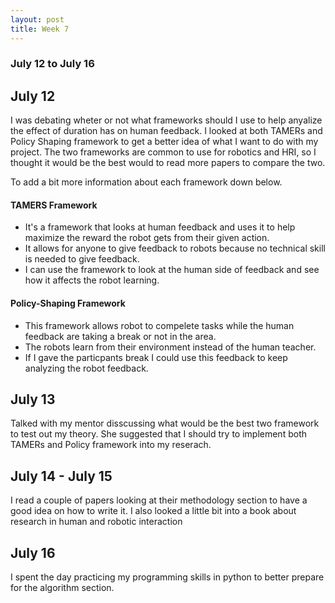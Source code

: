 ```yaml
---
layout: post
title: Week 7
---
```


### July 12 to July 16 ###

## July 12 ##

I was debating wheter or not what frameworks should I use to help anyalize the effect of duration has on human feedback. I looked at both TAMERs and Policy Shaping framework to get a better idea of what I want to do with my project. The two frameworks are common to use for robotics and HRI, so I thought it would be the best would to read more papers to compare the two.

To add a bit more information about each framework down below.
#### TAMERS Framework ####
* It's a framework that looks at human feedback and uses it to help maximize the reward the robot gets from their given action.
* It allows for anyone to give feedback to robots because no technical skill is needed to give feedback.
* I can use the framework to look at the human side of feedback and see how it affects the robot learning.

#### Policy-Shaping Framework ####
* This framework allows robot to compelete tasks while the human feedback are taking a break or not in the area.
* The robots learn from their environment instead of the human teacher. 
* If I gave the particpants break I could use this feedback to keep analyzing the robot feedback.

## July 13 ##

Talked with my mentor disscussing what would be the best two framework to test out my theory. She suggested that I should try to implement both TAMERs and Policy framework into my reserach. 

## July 14 - July 15 ##

I read a couple of papers looking at their methodology section to have a good idea on how to write it. I also looked a little bit into a book about research in human and robotic interaction

## July 16 ##
I spent the day practicing my programming skills in python to better prepare for the algorithm section.



